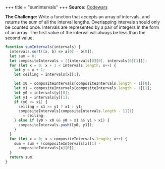 +++
title = "sumIntervals"
+++
**Source:** [Codewars](https://www.codewars.com/kata/52b7ed099cdc285c300001cd)

**The Challenge:** Write a function that accepts an array of intervals, and returns the sum of all the interval lengths. Overlapping intervals should only be counted once. Intervals are represented by a pair of integers in the form of an array. The first value of the interval will always be less than the second value.

```js
function sumIntervals(intervals) {
  intervals.sort((a, b) => a[0] - b[0]);
  let sum = 0;
  let compositeIntervals = [[intervals[0][0], intervals[0][1]]];
  for (let x = 0; x + 1 < intervals.length; x++) {
    let y = x + 1;
    let ceiling = intervals[x][1];

    let x0 = compositeIntervals[compositeIntervals.length - 1][0];
    let x1 = compositeIntervals[compositeIntervals.length - 1][1];
    let y0 = intervals[y][0];
    let y1 = intervals[y][1];
    if (y0 <= x1) {
      ceiling = x1 >= y1 ? x1 : y1;
      compositeIntervals[compositeIntervals.length - 1][1]
        = ceiling;
    } else if (y0 > x0 && y0 > x1 && y1 > x1) {
      compositeIntervals.push([y0, y1]);
    }
  }
  for (let x = 0; x < compositeIntervals.length; x++) {
    sum = sum + (compositeIntervals[x][1] - 
      compositeIntervals[x][0]);
  }
  return sum;
}
```
